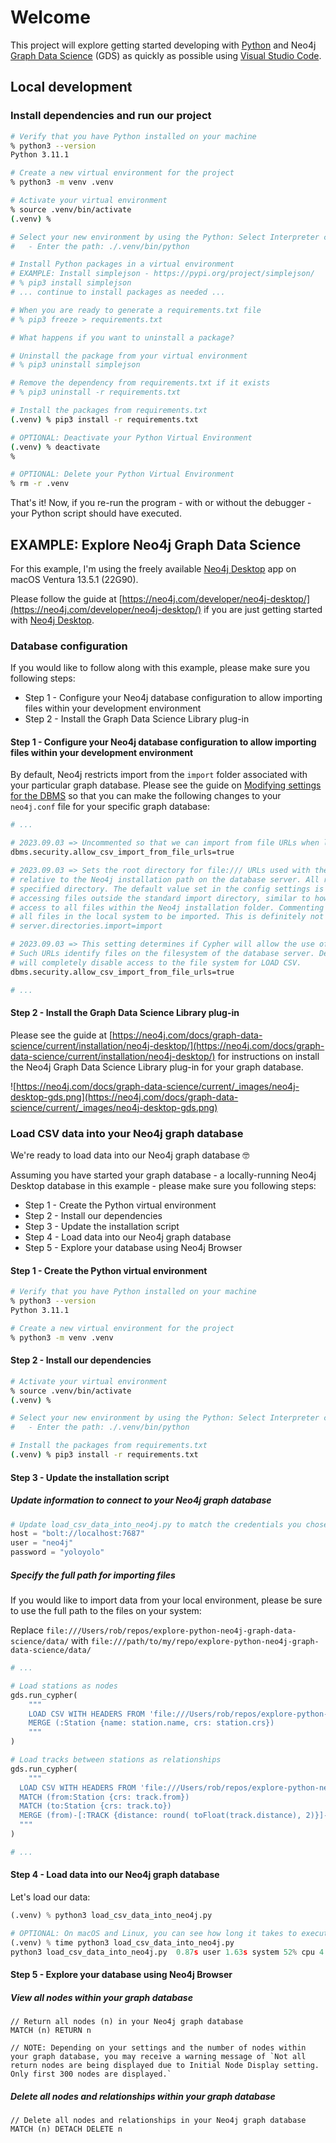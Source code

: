 # Welcome

This project will explore getting started developing with [Python](https://www.python.org) and Neo4j [Graph Data Science](https://neo4j.com/docs/graph-data-science/current/algorithms/) (GDS) as quickly as possible using [Visual Studio Code](https://code.visualstudio.com).

## Local development

### Install dependencies and run our project

```sh
# Verify that you have Python installed on your machine
% python3 --version
Python 3.11.1

# Create a new virtual environment for the project
% python3 -m venv .venv

# Activate your virtual environment
% source .venv/bin/activate
(.venv) %

# Select your new environment by using the Python: Select Interpreter command in VS Code
#   - Enter the path: ./.venv/bin/python

# Install Python packages in a virtual environment
# EXAMPLE: Install simplejson - https://pypi.org/project/simplejson/
# % pip3 install simplejson
# ... continue to install packages as needed ...

# When you are ready to generate a requirements.txt file
# % pip3 freeze > requirements.txt

# What happens if you want to uninstall a package?

# Uninstall the package from your virtual environment
# % pip3 uninstall simplejson

# Remove the dependency from requirements.txt if it exists
# % pip3 uninstall -r requirements.txt

# Install the packages from requirements.txt
(.venv) % pip3 install -r requirements.txt

# OPTIONAL: Deactivate your Python Virtual Environment
(.venv) % deactivate
%

# OPTIONAL: Delete your Python Virtual Environment
% rm -r .venv
```

That's it! Now, if you re-run the program - with or without the debugger - your Python script should have executed.

## EXAMPLE: Explore Neo4j Graph Data Science

For this example, I'm using the freely available [Neo4j Desktop](https://neo4j.com/download/) app on macOS Ventura 13.5.1 (22G90).

Please follow the guide at [https://neo4j.com/developer/neo4j-desktop/](https://neo4j.com/developer/neo4j-desktop/) if you are just getting started with [Neo4j Desktop](https://neo4j.com/download/).

### Database configuration

If you would like to follow along with this example, please make sure you following steps:

- Step 1 - Configure your Neo4j database configuration to allow importing files within your development environment
- Step 2 - Install the Graph Data Science Library plug-in

#### Step 1 - Configure your Neo4j database configuration to allow importing files within your development environment

By default, Neo4j restricts import from the `import` folder associated with your particular graph database. Please see the guide on [Modifying settings for the DBMS](https://neo4j.com/developer/neo4j-desktop/#desktop-DBMS-settings) so that you can make the following changes to your `neo4j.conf` file for your specific graph database:

```sh
# ...

# 2023.09.03 => Uncommented so that we can import from file URLs when loading data from our local environment
dbms.security.allow_csv_import_from_file_urls=true

# 2023.09.03 => Sets the root directory for file:/// URLs used with the Cypher LOAD CSV clause. This should be set to a single directory
# relative to the Neo4j installation path on the database server. All requests to load from file:/// URLs will then be relative to the
# specified directory. The default value set in the config settings is import. This is a security measure which prevents the database from
# accessing files outside the standard import directory, similar to how a Unix chroot operates. Setting this to an empty field will allow
# access to all files within the Neo4j installation folder. Commenting out this setting will disable the security feature, allowing
# all files in the local system to be imported. This is definitely not recommended.
# server.directories.import=import

# 2023.09.03 => This setting determines if Cypher will allow the use of file:/// URLs when loading data using LOAD CSV.
# Such URLs identify files on the filesystem of the database server. Default is true. Setting dbms.security.allow_csv_import_from_file_urls=false
# will completely disable access to the file system for LOAD CSV.
dbms.security.allow_csv_import_from_file_urls=true

# ...

```

#### Step 2 - Install the Graph Data Science Library plug-in

Please see the guide at [https://neo4j.com/docs/graph-data-science/current/installation/neo4j-desktop/](https://neo4j.com/docs/graph-data-science/current/installation/neo4j-desktop/) for instructions on install the Neo4j Graph Data Science Library plug-in for your graph database.

![https://neo4j.com/docs/graph-data-science/current/_images/neo4j-desktop-gds.png](https://neo4j.com/docs/graph-data-science/current/_images/neo4j-desktop-gds.png)

### Load CSV data into your Neo4j graph database

We're ready to load data into our Neo4j graph database 🤓

Assuming you have started your graph database - a locally-running Neo4j Desktop database in this example - please make sure you following steps:

- Step 1 - Create the Python virtual environment
- Step 2 - Install our dependencies
- Step 3 - Update the installation script
- Step 4 - Load data into our Neo4j graph database
- Step 5 - Explore your database using Neo4j Browser

#### Step 1 - Create the Python virtual environment

```sh
# Verify that you have Python installed on your machine
% python3 --version
Python 3.11.1

# Create a new virtual environment for the project
% python3 -m venv .venv

```

#### Step 2 - Install our dependencies

```sh
# Activate your virtual environment
% source .venv/bin/activate
(.venv) %

# Select your new environment by using the Python: Select Interpreter command in VS Code
#   - Enter the path: ./.venv/bin/python

# Install the packages from requirements.txt
(.venv) % pip3 install -r requirements.txt
```

#### Step 3 - Update the installation script

##### Update information to connect to your Neo4j graph database

```python
# Update load_csv_data_into_neo4j.py to match the credentials you chose when creating your Neo4j graph database
host = "bolt://localhost:7687"
user = "neo4j"
password = "yoloyolo"
```

##### Specify the full path for importing files

If you would like to import data from your local environment, please be sure to use the full path to the files on your system:

Replace `file:///Users/rob/repos/explore-python-neo4j-graph-data-science/data/` with `file:///path/to/my/repo/explore-python-neo4j-graph-data-science/data/`

```python
# ...

# Load stations as nodes
gds.run_cypher(
    """
    LOAD CSV WITH HEADERS FROM 'file:///Users/rob/repos/explore-python-neo4j-graph-data-science/data/nr-stations-all.csv' AS station
    MERGE (:Station {name: station.name, crs: station.crs})
    """
)

# Load tracks between stations as relationships
gds.run_cypher(
    """
  LOAD CSV WITH HEADERS FROM 'file:///Users/rob/repos/explore-python-neo4j-graph-data-science/data/nr-station-links.csv' AS track
  MATCH (from:Station {crs: track.from})
  MATCH (to:Station {crs: track.to})
  MERGE (from)-[:TRACK {distance: round( toFloat(track.distance), 2)}]->(to)
  """
)

# ...
```

#### Step 4 - Load data into our Neo4j graph database

Let's load our data:

```python
(.venv) % python3 load_csv_data_into_neo4j.py

# OPTIONAL: On macOS and Linux, you can see how long it takes to execute the script with "time"
(.venv) % time python3 load_csv_data_into_neo4j.py
python3 load_csv_data_into_neo4j.py  0.87s user 1.63s system 52% cpu 4.779 total
```

#### Step 5 - Explore your database using Neo4j Browser

##### View all nodes within your graph database

```cypher
// Return all nodes (n) in your Neo4j graph database
MATCH (n) RETURN n

// NOTE: Depending on your settings and the number of nodes within your graph database, you may receive a warning message of `Not all return nodes are being displayed due to Initial Node Display setting. Only first 300 nodes are displayed.`
```

##### Delete all nodes and relationships within your graph database

```cypher
// Delete all nodes and relationships in your Neo4j graph database
MATCH (n) DETACH DELETE n
```
